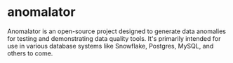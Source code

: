 # anomalator
Anomalator is an open-source project designed to generate data anomalies for testing and demonstrating data quality tools. It's primarily intended for use in various database systems like Snowflake, Postgres, MySQL, and others to come.
